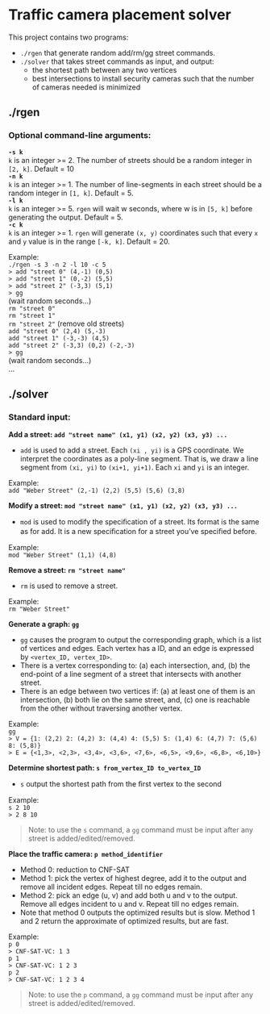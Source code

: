 # Traffic camera placement solver

This project contains two programs:
- `./rgen` that generate random add/rm/gg street commands.
- `./solver` that takes street commands as input, and output:
  	- the shortest path between any two vertices
  	- best intersections to install security cameras such that the number of cameras needed is minimized


## ./rgen
### Optional command-line arguments:
**`-s k`**  
`k` is an integer >= 2. The number of streets should be a random integer in `[2, k]`. Default = 10  
**`-n k`**  
`k` is an integer >= 1. The number of line-segments in each street should be a random integer in `[1, k]`. Default = 5.  
**`-l k`**  
`k` is an integer >= 5. `rgen` will wait w seconds, where w is in `[5, k]` before generating the output. Default = 5.  
**`-c k`**  
`k` is an integer >= 1. `rgen` will generate `(x, y)` coordinates such that every `x` and `y` value is in the range `[-k, k]`. Default = 20.  

Example:  
`./rgen -s 3 -n 2 -l 10 -c 5`  
`> add "street 0" (4,-1) (0,5)`  
`> add "street 1" (0,-2) (5,5)`  
`> add "street 2" (-3,3) (5,1)`   
`> gg`  
(wait random seconds...)  
`rm "street 0"`  
`rm "street 1"`  
`rm "street 2"` (remove old streets)  
`add "street 0" (2,4) (5,-3) `  
`add "street 1" (-3,-3) (4,5) `  
`add "street 2" (-3,3) (0,2) (-2,-3) `  
`> gg`  
(wait random seconds...)  
...  

## ./solver  
### Standard input:
**Add a street: `add "street name" (x1, y1) (x2, y2) (x3, y3) ...`**
- `add` is used to add a street. Each `(xi , yi)` is a GPS coordinate. We interpret the coordinates as a poly-line segment.
  That is, we draw a line segment from `(xi, yi)` to `(xi+1, yi+1)`. Each `xi` and `yi` is an integer.
  
Example:  
`add "Weber Street" (2,-1) (2,2) (5,5) (5,6) (3,8)`

**Modify a street: `mod "street name" (x1, y1) (x2, y2) (x3, y3) ...`**
- `mod` is used to modify the speciﬁcation of a street. Its format is the same as for add. It is a new speciﬁcation for a street you’ve speciﬁed before.

Example:  
`mod "Weber Street" (1,1) (4,8)`

**Remove a street: `rm "street name"`**
- `rm` is used to remove a street.

Example:  
`rm "Weber Street"`

**Generate a graph: `gg`**
- `gg` causes the program to output the corresponding graph, which is a list of vertices and edges. Each vertex has a ID, and an edge is expressed by `<vertex_ID, vertex_ID>`.
- There is a vertex corresponding to: (a) each intersection, and, (b) the end-point of a line segment of a street that intersects with another street.
- There is an edge between two vertices if: (a) at least one of them is an intersection, (b) both lie on the same street, and, (c) one is reachable from the other without traversing another vertex.

Example:  
`gg`  
`> V = {1: (2,2) 2: (4,2) 3: (4,4) 4: (5,5) 5: (1,4) 6: (4,7) 7: (5,6) 8: (5,8)}`  
`> E = {<1,3>, <2,3>, <3,4>, <3,6>, <7,6>, <6,5>, <9,6>, <6,8>, <6,10>}`

**Determine shortest path: `s from_vertex_ID to_vertex_ID`**
- `s` output the shortest path from the ﬁrst vertex to the second

Example:  
`s 2 10`  
`> 2 8 10`

> Note: to use the `s` command, a `gg` command must be input after any street is added/edited/removed.

**Place the traffic camera: `p method_identifier`**
- Method 0: reduction to CNF-SAT
- Method 1: pick the vertex of highest degree, add it to the output and remove all incident edges. Repeat till no edges remain.
- Method 2: pick an edge (u, v) and add both u and v to the output. Remove all edges incident to u and v. Repeat till no edges remain.
- Note that method 0 outputs the optimized results but is slow. Method 1 and 2 return the approximate of optimized results, but are fast.

Example:  
`p 0`  
`> CNF-SAT-VC: 1 3`  
`p 1`  
`> CNF-SAT-VC: 1 2 3`  
`p 2`  
`> CNF-SAT-VC: 1 2 3 4`  

> Note: to use the `p` command, a `gg` command must be input after any street is added/edited/removed.
  
